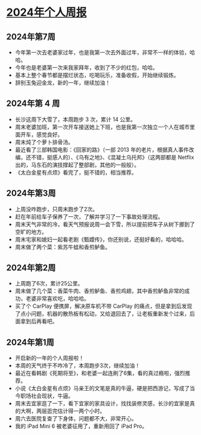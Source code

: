 # [2024年个人周报](https://github.com/superleeyom/blog/issues/57)

## 2024年第7周
- 今年第一次去老婆家过年，也是我第一次去外面过年，非常不一样的体验，哈哈。
- 今年也是老婆第一次来我家拜年，收到了不少的红包，哈哈。
- 基本上整个春节都是摆烂状态，吃喝玩乐，准备收假，开始继续锻炼。
- 辞别玉兔迎金龙，新的一年，继续加油！


## 2024年第 4 周
- 长沙这周下大雪了，本周跑步 3 次，累计 14 公里。
- 周末老婆加班，第一次开车接送她上下班，也是我第一次独立一个人在城市里面开车，感觉良好。
- 周末炖了个萝卜排骨汤。
- 最近看了三部韩国电影：《回家的路》（一部 2013 年的老片，根据真人事件改编，还不错，挺感人的）、《乌有之地》、《混凝土乌托邦》（这两部都是 Netflix 出的，马东石的演技撑起了整部剧，其他的一般般）。
- 《太白金星有点烦》看完了，挺不错的，相当推荐。

## 2024年第3周
- 上周没咋跑步，只周末跑步了2次。
- 赶在年前给车子保养了一次，了解并学习了一下事故处理流程。
- 周末天气非常的冷，看天气预报说周一会下雪，所以提前把车子从树下挪到了空旷的地方。
- 周末宅家和媳妇一起看老剧《甄嬛传》，你还别说，还挺好看的，哈哈哈。
- 周末做了两个菜：紫苏牛蛙和香煎鲈鱼。

## 2024年第2周
- 上周跑了6次，累计25公里。
- 周末做了几个菜：香菜牛肉、香煎鲈鱼、香煎鸡翅，其中香煎鲈鱼非常的成功，老婆非常喜欢吃，哈哈哈。
- 买了个 CarPlay 便携屏，解决原车机不带 CarPlay 的痛点，但是拿到后发现了点小问题，机器的散热板有松动，又给退回去了，让老板重新发个过来，后面拿到后再看吧。


## 2024年第1周
- 开启新的一年的个人周报啦！
- 本周的天气终于不咋冷了，本周跑步3次，继续加油！
- 最近在看韩剧《死期将至》，和老婆一起连刷了6集，看的真过瘾啦，强烈推荐。
- 小说《太白金星有点烦》马亲王的文笔是真的牛逼，硬是把西游记，写成了当今职场社会现状，牛逼。
- 周末去宜家逛了一下，看下宜家的家具设计，找找装修灵感，长沙的宜家是真的大啊，两层逛完估计得一两个小时。
- 周六去医院复查了下身体，问题都不大，非常开心。
- 我的 iPad Mini 6 被老婆征用了，重新用回了 iPad Pro。